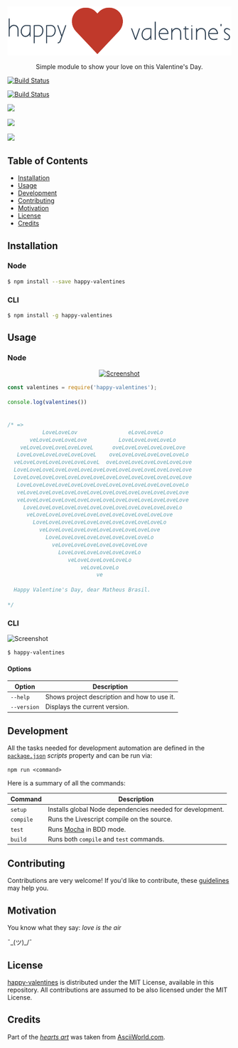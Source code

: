 <p align="center">
  <a href="">
    <img alt="Logo" src="logo.png" width="600px">
  </a>
</p>

<p align="center">
  Simple module to show your love on this Valentine's Day.
</p>

<p align="center">

  <a href="https://codeship.com/projects/134139"><img alt="Build Status" src="https://codeship.com/projects/e93be640-b5a4-0133-a229-724fe1788ad4/status?branch=master"></a>

  <a href="https://travis-ci.org/mabrasil/happy-valentines"><img alt="Build Status" src="https://travis-ci.org/mabrasil/happy-valentines.svg?branch=master"></a>

  <a href="https://codeclimate.com/github/mabrasil/happy-valentines"><img src="https://codeclimate.com/github/mabrasil/happy-valentines/badges/gpa.svg"></a>

  <a href="https://david-dm.org/mabrasil/happy-valentines" title="Dependency status"><img src="https://david-dm.org/mabrasil/happy-valentines.svg"/></a>

  <a href="https://david-dm.org/mabrasil/happy-valentines#info=devDependencies" title="devDependency status"><img src="https://david-dm.org/mabrasil/happy-valentines/dev-status.svg"/></a>

</p>

## Table of Contents

- [Installation](#installation)
- [Usage](#usage)
- [Development](#development)
- [Contributing](#contributing)
- [Motivation](#motivation)
- [License](#license)
- [Credits](#credits)

## Installation

### Node

```sh
$ npm install --save happy-valentines
```

### CLI

```sh
$ npm install -g happy-valentines
```

## Usage

### Node

<p align="center">
  <a href="">
    <img alt="Screenshot" src="http://i.imgur.com/1OMZr5k.png" width="900px">
  </a>
</p>

```js
const valentines = require('happy-valentines');

console.log(valentines())


/* =>
           LoveLoveLov                eLoveLoveLo
       veLoveLoveLoveLove          LoveLoveLoveLoveLo
    veLoveLoveLoveLoveLoveL      oveLoveLoveLoveLoveLove
   LoveLoveLoveLoveLoveLoveL    oveLoveLoveLoveLoveLoveLo
  veLoveLoveLoveLoveLoveLoveL  oveLoveLoveLoveLoveLoveLove
  LoveLoveLoveLoveLoveLoveLoveLoveLoveLoveLoveLoveLoveLove
  LoveLoveLoveLoveLoveLoveLoveLoveLoveLoveLoveLoveLoveLove
   LoveLoveLoveLoveLoveLoveLoveLoveLoveLoveLoveLoveLoveLo
   veLoveLoveLoveLoveLoveLoveLoveLoveLoveLoveLoveLoveLove
   veLoveLoveLoveLoveLoveLoveLoveLoveLoveLoveLoveLoveLove
     LoveLoveLoveLoveLoveLoveLoveLoveLoveLoveLoveLoveLo
      veLoveLoveLoveLoveLoveLoveLoveLoveLoveLoveLove
        LoveLoveLoveLoveLoveLoveLoveLoveLoveLoveLo
          veLoveLoveLoveLoveLoveLoveLoveLoveLove
            LoveLoveLoveLoveLoveLoveLoveLoveLo
              veLoveLoveLoveLoveLoveLoveLove
                LoveLoveLoveLoveLoveLoveLo
                   veLoveLoveLoveLoveLo
                       veLoveLoveLo
                            ve

  Happy Valentine's Day, dear Matheus Brasil.

*/
```

### CLI

![Screenshot](http://i.imgur.com/8wXTrc0.gif)

```sh
$ happy-valentines
```

#### Options

| **Option**  |               **Description**                |
|-------------|----------------------------------------------|
| `--help`    | Shows project description and how to use it. |
| `--version` | Displays the current version.                |

## Development

All the tasks needed for development automation are defined in the
[`package.json`](package.json) *scripts* property and can be run via:

`npm run <command>`

Here is a summary of all the commands:

|  **Command**  |                                     **Description**                                      |
|---------------|------------------------------------------------------------------------------------------|
| `setup`       | Installs global Node dependencies needed for development.                                |
| `compile`     | Runs the Livescript compile on the source.                                               |
| `test`        | Runs [Mocha](https://mochajs.org/) in BDD mode.                                          |
| `build`       | Runs both `compile` and `test` commands.                                                 |

## Contributing

Contributions are very welcome! If you'd like to contribute, these
[guidelines](CONTRIBUTING.md) may help you.

## Motivation

You know what they say: *love is the air*

¯\_(ツ)_/¯

## License

[happy-valentines](https://github.com/mabrasil/happy-valentines) is distributed under
the MIT License, available in this repository. All contributions are assumed to
be also licensed under the MIT License.

## Credits

Part of the [*hearts art*](hearts.json) was taken from
[AsciiWorld.com](http://www.asciiworld.com/-Hearts-.html).
